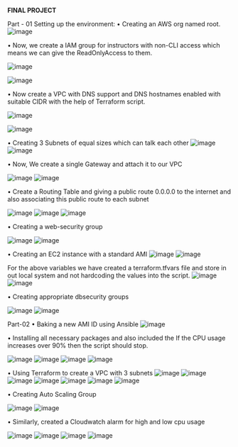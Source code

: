 **FINAL PROJECT**


Part - 01
Setting up the environment:
•	Creating an AWS org named root.
 ![image](https://github.com/user-attachments/assets/4acbd4d2-3319-44ea-a14a-281b661357a3)

•	Now, we create a IAM group for instructors with non-CLI access which means we can give the ReadOnlyAccess to them.
 
![image](https://github.com/user-attachments/assets/57ec5fc0-08fe-4ca9-9fa2-0ead5ee3c1ac)
 

![image](https://github.com/user-attachments/assets/2ea01321-458d-4324-b6e2-150a552f2cb1)


•	Now create a VPC with DNS support and DNS hostnames enabled with suitable CIDR with the help of Terraform script.
 

![image](https://github.com/user-attachments/assets/4ea1f28a-f518-4389-b12a-e8b7414cc31d)

![image](https://github.com/user-attachments/assets/9030c6c8-2a0e-4819-9eb4-24ddc31a8385)






•	Creating 3 Subnets of equal sizes which can talk each other 
 ![image](https://github.com/user-attachments/assets/6d5fe7ae-4af8-4663-8e52-3aac229fe5a1)
 ![image](https://github.com/user-attachments/assets/c50468a3-828b-42e5-869d-88c9ee49d643)

 

•	Now, We create a single Gateway and attach it to our VPC
 
 
![image](https://github.com/user-attachments/assets/ca57f528-41ec-48a3-a9f2-dc2e86588728)
![image](https://github.com/user-attachments/assets/b35affb2-0ad1-4c30-8f86-7b8dec480a8e)







•	Create a Routing Table and giving a public route 0.0.0.0 to the internet and also associating this public route to each subnet
 
 ![image](https://github.com/user-attachments/assets/6021c866-1e1a-4b82-9692-1305d793873a)
 ![image](https://github.com/user-attachments/assets/980112b7-3b40-4506-9044-fbfb878d1342)
 ![image](https://github.com/user-attachments/assets/d78636b5-5ddb-430d-bfd5-c818464855a4)

 

•	Creating a web-security group
 
 ![image](https://github.com/user-attachments/assets/5ec8407f-3d58-4d3a-8544-31790dff3bf6)
 ![image](https://github.com/user-attachments/assets/7854a419-9018-47d5-9928-e18e3d4f0465)

•	Creating an EC2 instance with a standard AMI 
 ![image](https://github.com/user-attachments/assets/cbab1b4f-348b-4130-9e3c-cb3d29df97f1)
 ![image](https://github.com/user-attachments/assets/ccf57f83-ee49-4f9b-a91a-7d85db1dbcb8)
 
 
For the above variables we have created a terraform.tfvars file and store in out local system and not hardcoding the values into the script.
 ![image](https://github.com/user-attachments/assets/3d78813e-f893-4e0c-84c8-4c55af0215d0)
 ![image](https://github.com/user-attachments/assets/19393c91-14b1-4984-9c02-7371e6ce7bed)


 

•	Creating appropriate dbsecurity groups
 
 ![image](https://github.com/user-attachments/assets/075d1523-fab0-4424-b044-71be3f2efc64)
 ![image](https://github.com/user-attachments/assets/10ee73ff-0be8-4416-a27f-a0e9b8ddfe0c)




Part-02
•	Baking a new AMI ID using Ansible
 ![image](https://github.com/user-attachments/assets/2303428b-f1ef-41da-858a-6629c949ee1e)

•	Installing all necessary packages and also included the If the CPU usage increases over 90% then the script should stop.
 
 ![image](https://github.com/user-attachments/assets/bca75e67-eaf1-4650-8154-0cf42140e5bc)
 ![image](https://github.com/user-attachments/assets/f5199e9d-66c1-4c57-a6ac-7c7879c5b81d)
 ![image](https://github.com/user-attachments/assets/29e39f35-aa80-4e72-ab97-825377059e50)
 ![image](https://github.com/user-attachments/assets/d5b1f67f-1399-4612-b9de-ff046a3d1fdc)

 
•	Using Terraform to create a VPC with 3 subnets
![image](https://github.com/user-attachments/assets/dddb79a2-62a9-4896-a878-4aca3b5ca7fb)
![image](https://github.com/user-attachments/assets/f7a67c1e-c4c7-4771-8462-8852096abc99)
![image](https://github.com/user-attachments/assets/b6c42115-726c-4ceb-b4f3-43127add24d2)
![image](https://github.com/user-attachments/assets/8d6331bf-8941-45ed-a825-bd0006b27581)
![image](https://github.com/user-attachments/assets/37e04f2b-386b-4207-9522-805d29489c46)
![image](https://github.com/user-attachments/assets/6b4a5d08-f06a-4c92-835f-113dbb5526d9)
![image](https://github.com/user-attachments/assets/97a49505-0f64-4d62-9fd4-33503c191297)
 
 

•	Creating Auto Scaling Group

 ![image](https://github.com/user-attachments/assets/b08e27a2-bd4c-46f9-8376-816a72f92c25)
 ![image](https://github.com/user-attachments/assets/fb0de664-cf8e-4694-9f1f-24fa8e22629a)

 
•	Similarly, created a Cloudwatch alarm for high and low cpu usage
 
 ![image](https://github.com/user-attachments/assets/dff3f8fc-6761-49c4-8d24-90ed11913426)
 ![image](https://github.com/user-attachments/assets/2d53faa9-5cbb-4d64-88c3-3a0e34eae486)
 ![image](https://github.com/user-attachments/assets/ecf41032-3f32-413f-82b5-6527b9c5f6b3)
 ![image](https://github.com/user-attachments/assets/f477980f-e8f4-4042-b8b0-43d5d6456c60)

 
 

